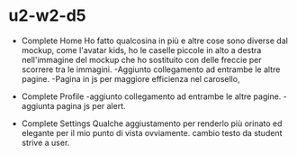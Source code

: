 # u2-w2-d5

- Complete Home
  Ho fatto qualcosina in più e altre cose sono diverse dal mockup, come l'avatar kids, ho le caselle piccole in alto a destra nell'immagine del mockup che ho sostituito con delle freccie per scorrere tra le immagini.
  -Aggiunto collegamento ad entrambe le altre pagine.
  -Pagina in js per maggiore efficienza nel carosello,

- Complete Profile
  -aggiunto collegamento ad entrambe le altre pagine.
  -aggiunta pagina js per alert.

- Complete Settings
  Qualche aggiustamento per renderlo più orinato ed elegante per il mio punto di vista ovviamente.
  cambio testo da student strive a user.
